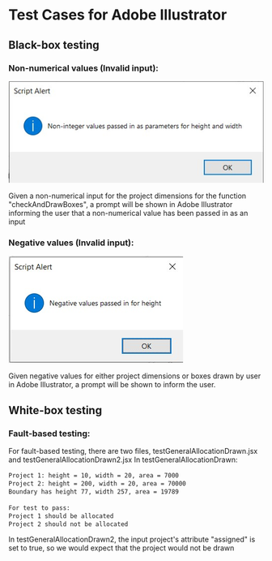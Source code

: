 # Test Cases for Adobe Illustrator

## Black-box testing

### Non-numerical values (Invalid input):
![Repo List](/TestCases/img/nonInt.jpg)

Given a non-numerical input for the project dimensions for the function "checkAndDrawBoxes", a prompt will be shown in Adobe Illustrator informing the user that a non-numerical value has been passed in as an input


### Negative values (Invalid input):
![Repo List](/TestCases/img/negValues.jpg)

Given negative values for either project dimensions or boxes drawn by user in Adobe Illustrator, a prompt will be shown to inform the user.

## White-box testing

### Fault-based testing:
For fault-based testing, there are two files, testGeneralAllocationDrawn.jsx and testGeneralAllocationDrawn2.jsx
In testGeneralAllocationDrawn:
```
Project 1: height = 10, width = 20, area = 7000
Project 2: height = 200, width = 20, area = 70000
Boundary has height 77, width 257, area = 19789

For test to pass:
Project 1 should be allocated
Project 2 should not be allocated
```
In testGeneralAllocationDrawn2, the input project's attribute "assigned" is set to true, so we would expect that the project would not be drawn
